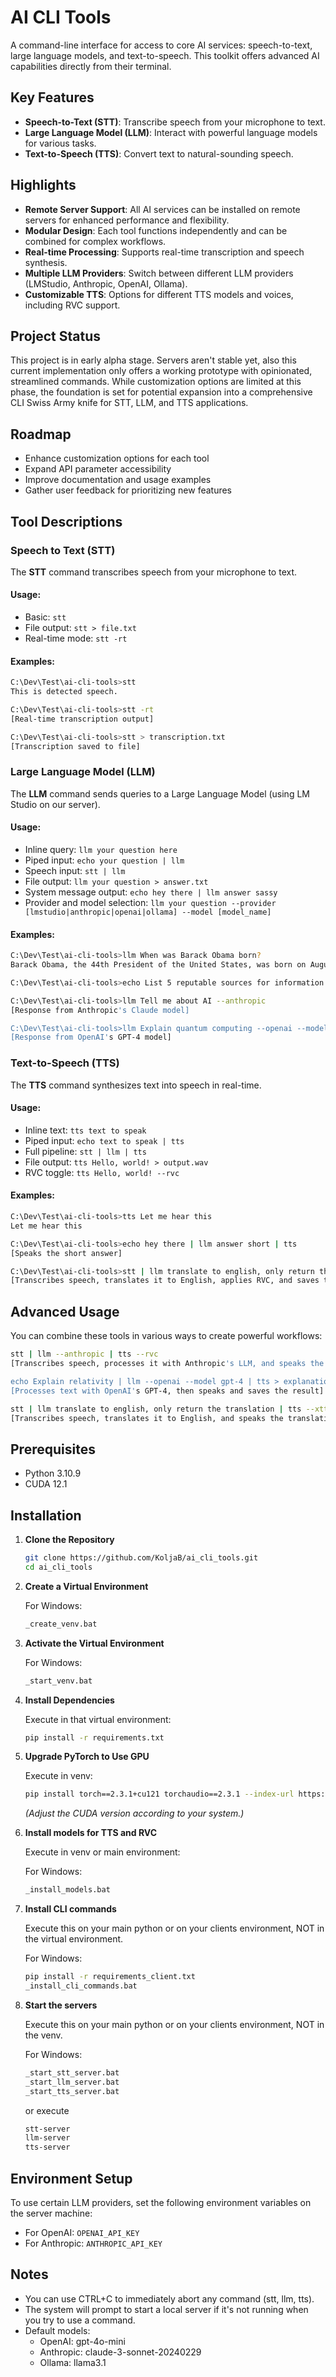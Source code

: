# AI CLI Tools

A command-line interface for access to core AI services: speech-to-text, large language models, and text-to-speech. This toolkit offers advanced AI capabilities directly from their terminal.

## Key Features

- **Speech-to-Text (STT)**: Transcribe speech from your microphone to text.
- **Large Language Model (LLM)**: Interact with powerful language models for various tasks.
- **Text-to-Speech (TTS)**: Convert text to natural-sounding speech.

## Highlights

- **Remote Server Support**: All AI services can be installed on remote servers for enhanced performance and flexibility.
- **Modular Design**: Each tool functions independently and can be combined for complex workflows.
- **Real-time Processing**: Supports real-time transcription and speech synthesis.
- **Multiple LLM Providers**: Switch between different LLM providers (LMStudio, Anthropic, OpenAI, Ollama).
- **Customizable TTS**: Options for different TTS models and voices, including RVC support.

## Project Status

This project is in early alpha stage. Servers aren't stable yet, also this current implementation only offers a working prototype with opinionated, streamlined commands. While customization options are limited at this phase, the foundation is set for potential expansion into a comprehensive CLI Swiss Army knife for STT, LLM, and TTS applications.

## Roadmap

- Enhance customization options for each tool
- Expand API parameter accessibility
- Improve documentation and usage examples
- Gather user feedback for prioritizing new features

## Tool Descriptions

### Speech to Text (STT)

The **STT** command transcribes speech from your microphone to text.

#### Usage:

- Basic: `stt` 
- File output: `stt > file.txt`
- Real-time mode: `stt -rt`

#### Examples:

```bash
C:\Dev\Test\ai-cli-tools>stt
This is detected speech.

C:\Dev\Test\ai-cli-tools>stt -rt
[Real-time transcription output]

C:\Dev\Test\ai-cli-tools>stt > transcription.txt
[Transcription saved to file]
```

### Large Language Model (LLM)

The **LLM** command sends queries to a Large Language Model (using LM Studio on our server).

#### Usage:

- Inline query: `llm your question here`
- Piped input: `echo your question | llm`
- Speech input: `stt | llm`
- File output: `llm your question > answer.txt`
- System message output: `echo hey there | llm answer sassy`
- Provider and model selection: `llm your question --provider [lmstudio|anthropic|openai|ollama] --model [model_name]`

#### Examples:

```bash
C:\Dev\Test\ai-cli-tools>llm When was Barack Obama born?
Barack Obama, the 44th President of the United States, was born on August 4, 1961.

C:\Dev\Test\ai-cli-tools>echo List 5 reputable sources for information on climate change: | llm > sources.txt

C:\Dev\Test\ai-cli-tools>llm Tell me about AI --anthropic
[Response from Anthropic's Claude model]

C:\Dev\Test\ai-cli-tools>llm Explain quantum computing --openai --model gpt-4
[Response from OpenAI's GPT-4 model]
```

### Text-to-Speech (TTS)

The **TTS** command synthesizes text into speech in real-time.

#### Usage:

- Inline text: `tts text to speak`
- Piped input: `echo text to speak | tts`
- Full pipeline: `stt | llm | tts`
- File output: `tts Hello, world! > output.wav`
- RVC toggle: `tts Hello, world! --rvc`

#### Examples:

```bash
C:\Dev\Test\ai-cli-tools>tts Let me hear this
Let me hear this

C:\Dev\Test\ai-cli-tools>echo hey there | llm answer short | tts
[Speaks the short answer]

C:\Dev\Test\ai-cli-tools>stt | llm translate to english, only return the translation | tts --rvc > translation.wav
[Transcribes speech, translates it to English, applies RVC, and saves to file]
```

## Advanced Usage

You can combine these tools in various ways to create powerful workflows:

```bash
stt | llm --anthropic | tts --rvc
[Transcribes speech, processes it with Anthropic's LLM, and speaks the result using RVC]

echo Explain relativity | llm --openai --model gpt-4 | tts > explanation.wav
[Processes text with OpenAI's GPT-4, then speaks and saves the result]

stt | llm translate to english, only return the translation | tts --xtts-voice french_voice.wav
[Transcribes speech, translates it to English, and speaks the translation with a French voice]
```

## Prerequisites

- Python 3.10.9
- CUDA 12.1

## Installation

1. **Clone the Repository**

   ```bash
   git clone https://github.com/KoljaB/ai_cli_tools.git
   cd ai_cli_tools
   ```

2. **Create a Virtual Environment**

   For Windows:

   ```bash
   _create_venv.bat
   ```

3. **Activate the Virtual Environment**

   For Windows:

   ```bash
   _start_venv.bat
   ```

4. **Install Dependencies**

   Execute in that virtual environment:

   ```bash
   pip install -r requirements.txt
   ```

5. **Upgrade PyTorch to Use GPU**

   Execute in venv:

   ```bash
   pip install torch==2.3.1+cu121 torchaudio==2.3.1 --index-url https://download.pytorch.org/whl/cu121
   ```
   *(Adjust the CUDA version according to your system.)*

6. **Install models for TTS and RVC**

   Execute in venv or main environment:

   For Windows:

   ```bash
   _install_models.bat
   ```

7. **Install CLI commands**

   Execute this on your main python or on your clients environment, NOT in the virtual environment.

   For Windows:

   ```bash
   pip install -r requirements_client.txt
   _install_cli_commands.bat
   ```

8. **Start the servers**

   Execute this on your main python or on your clients environment, NOT in the venv.

   For Windows:

   ```bash
   _start_stt_server.bat
   _start_llm_server.bat
   _start_tts_server.bat
   ```

   or execute

   ```bash
   stt-server
   llm-server
   tts-server
   ```

## Environment Setup

To use certain LLM providers, set the following environment variables on the server machine:

- For OpenAI: `OPENAI_API_KEY`
- For Anthropic: `ANTHROPIC_API_KEY`

## Notes

- You can use CTRL+C to immediately abort any command (stt, llm, tts).
- The system will prompt to start a local server if it's not running when you try to use a command.
- Default models: 
  - OpenAI: gpt-4o-mini
  - Anthropic: claude-3-sonnet-20240229
  - Ollama: llama3.1